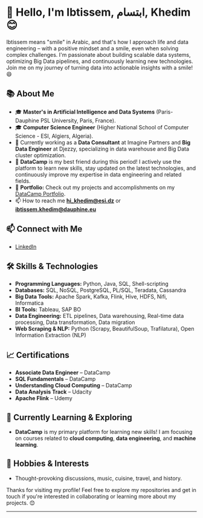# 👋 Hello, I'm Ibtissem, ابتسام, Khedim 😊

Ibtissem means "smile" in Arabic, and that's how I approach life and data engineering – with a positive mindset and a smile, even when solving complex challenges. I'm passionate about building scalable data systems, optimizing Big Data pipelines, and continuously learning new technologies. Join me on my journey of turning data into actionable insights with a smile! 😄


## 📚 About Me

- 🎓 **Master's in Artificial Intelligence and Data Systems** (Paris-Dauphine PSL University, Paris, France).
- 🎓 **Computer Science Engineer** (Higher National School of Computer Science - ESI, Algiers, Algeria).
- 💼 Currently working as a **Data Consultant** at Imagine Partners and **Big Data Engineer** at Djezzy, specializing in data warehouse and Big Data cluster optimization.
- 🌱 **DataCamp** is my best friend during this period! I actively use the platform to learn new skills, stay updated on the latest technologies, and continuously improve my expertise in data engineering and related fields.
- 📂 **Portfolio:** Check out my projects and accomplishments on my [DataCamp Portfolio](https://www.datacamp.com/portfolio/Ibtissem).
- 📫 How to reach me **hi_khedim@esi.dz** or **ibtissem.khedim@dauphine.eu**

## 📫 Connect with Me

- [LinkedIn](https://www.linkedin.com/in/ibtissem-khedim-167078168/)  


## 🛠️ Skills & Technologies

- **Programming Languages:** Python, Java, SQL, Shell-scripting
- **Databases:** SQL, NoSQL, PostgreSQL, PL/SQL, Teradata, Cassandra
- **Big Data Tools:** Apache Spark, Kafka, Flink, Hive, HDFS, Nifi, Informatica
- **BI Tools:** Tableau, SAP BO
- **Data Engineering:** ETL pipelines, Data warehousing, Real-time data processing, Data transformation, Data migration
- **Web Scraping & NLP:** Python (Scrapy, BeautifulSoup, Trafilatura), Open Information Extraction (NLP)


## 📈 Certifications

- **Associate Data Engineer** – DataCamp
- **SQL Fundamentals** – DataCamp
- **Understanding Cloud Computing** – DataCamp
- **Data Analysis Track** – Udacity
- **Apache Flink** – Udemy

## 🌱 Currently Learning & Exploring

- **DataCamp** is my primary platform for learning new skills! I am focusing on courses related to **cloud computing**, **data engineering**, and **machine learning**.


## 🎨 Hobbies & Interests

- Thought-provoking discussions, music, cuisine, travel, and history.

Thanks for visiting my profile! Feel free to explore my repositories and get in touch if you're interested in collaborating or learning more about my projects. 😊

---

